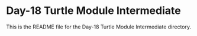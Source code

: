 # Day-18 Turtle Module Intermediate

This is the README file for the Day-18 Turtle Module Intermediate directory.